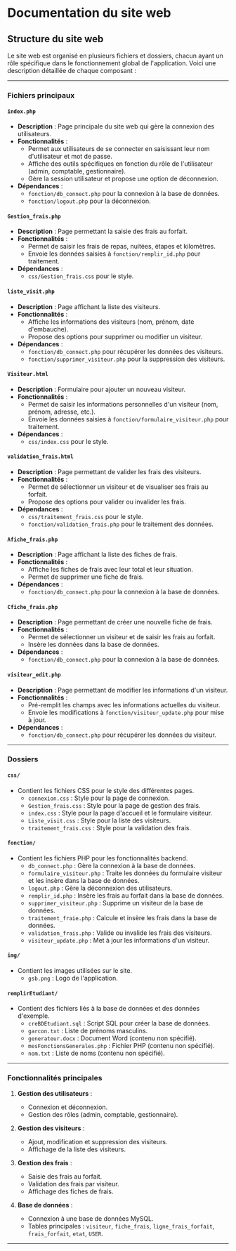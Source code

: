# Documentation du site web

## Structure du site web

Le site web est organisé en plusieurs fichiers et dossiers, chacun ayant un rôle spécifique dans le fonctionnement global de l'application. Voici une description détaillée de chaque composant :

---

### Fichiers principaux

#### `index.php`
- **Description** : Page principale du site web qui gère la connexion des utilisateurs.
- **Fonctionnalités** :
    - Permet aux utilisateurs de se connecter en saisissant leur nom d'utilisateur et mot de passe.
    - Affiche des outils spécifiques en fonction du rôle de l'utilisateur (admin, comptable, gestionnaire).
    - Gère la session utilisateur et propose une option de déconnexion.
- **Dépendances** :
    - `fonction/db_connect.php` pour la connexion à la base de données.
    - `fonction/logout.php` pour la déconnexion.

#### `Gestion_frais.php`
- **Description** : Page permettant la saisie des frais au forfait.
- **Fonctionnalités** :
    - Permet de saisir les frais de repas, nuitées, étapes et kilomètres.
    - Envoie les données saisies à `fonction/remplir_id.php` pour traitement.
- **Dépendances** :
    - `css/Gestion_frais.css` pour le style.

#### `liste_visit.php`
- **Description** : Page affichant la liste des visiteurs.
- **Fonctionnalités** :
    - Affiche les informations des visiteurs (nom, prénom, date d'embauche).
    - Propose des options pour supprimer ou modifier un visiteur.
- **Dépendances** :
    - `fonction/db_connect.php` pour récupérer les données des visiteurs.
    - `fonction/supprimer_visiteur.php` pour la suppression des visiteurs.

#### `Visiteur.html`
- **Description** : Formulaire pour ajouter un nouveau visiteur.
- **Fonctionnalités** :
    - Permet de saisir les informations personnelles d'un visiteur (nom, prénom, adresse, etc.).
    - Envoie les données saisies à `fonction/formulaire_visiteur.php` pour traitement.
- **Dépendances** :
    - `css/index.css` pour le style.

#### `validation_frais.html`
- **Description** : Page permettant de valider les frais des visiteurs.
- **Fonctionnalités** :
    - Permet de sélectionner un visiteur et de visualiser ses frais au forfait.
    - Propose des options pour valider ou invalider les frais.
- **Dépendances** :
    - `css/traitement_frais.css` pour le style.
    - `fonction/validation_frais.php` pour le traitement des données.

#### `Afiche_frais.php`
- **Description** : Page affichant la liste des fiches de frais.
- **Fonctionnalités** :
    - Affiche les fiches de frais avec leur total et leur situation.
    - Permet de supprimer une fiche de frais.
- **Dépendances** :
    - `fonction/db_connect.php` pour la connexion à la base de données.

#### `Cfiche_frais.php`
- **Description** : Page permettant de créer une nouvelle fiche de frais.
- **Fonctionnalités** :
    - Permet de sélectionner un visiteur et de saisir les frais au forfait.
    - Insère les données dans la base de données.
- **Dépendances** :
    - `fonction/db_connect.php` pour la connexion à la base de données.

#### `visiteur_edit.php`
- **Description** : Page permettant de modifier les informations d'un visiteur.
- **Fonctionnalités** :
    - Pré-remplit les champs avec les informations actuelles du visiteur.
    - Envoie les modifications à `fonction/visiteur_update.php` pour mise à jour.
- **Dépendances** :
    - `fonction/db_connect.php` pour récupérer les données du visiteur.

---

### Dossiers

#### `css/`
- Contient les fichiers CSS pour le style des différentes pages.
    - `connexion.css` : Style pour la page de connexion.
    - `Gestion_frais.css` : Style pour la page de gestion des frais.
    - `index.css` : Style pour la page d'accueil et le formulaire visiteur.
    - `Liste_visit.css` : Style pour la liste des visiteurs.
    - `traitement_frais.css` : Style pour la validation des frais.

#### `fonction/`
- Contient les fichiers PHP pour les fonctionnalités backend.
    - `db_connect.php` : Gère la connexion à la base de données.
    - `formulaire_visiteur.php` : Traite les données du formulaire visiteur et les insère dans la base de données.
    - `logout.php` : Gère la déconnexion des utilisateurs.
    - `remplir_id.php` : Insère les frais au forfait dans la base de données.
    - `supprimer_visiteur.php` : Supprime un visiteur de la base de données.
    - `traitement_fraie.php` : Calcule et insère les frais dans la base de données.
    - `validation_frais.php` : Valide ou invalide les frais des visiteurs.
    - `visiteur_update.php` : Met à jour les informations d'un visiteur.

#### `img/`
- Contient les images utilisées sur le site.
    - `gsb.png` : Logo de l'application.

#### `remplirEtudiant/`
- Contient des fichiers liés à la base de données et des données d'exemple.
    - `creBDEtudiant.sql` : Script SQL pour créer la base de données.
    - `garcon.txt` : Liste de prénoms masculins.
    - `generateur.docx` : Document Word (contenu non spécifié).
    - `mesFonctionsGenerales.php` : Fichier PHP (contenu non spécifié).
    - `nom.txt` : Liste de noms (contenu non spécifié).

---

### Fonctionnalités principales

1. **Gestion des utilisateurs** :
     - Connexion et déconnexion.
     - Gestion des rôles (admin, comptable, gestionnaire).

2. **Gestion des visiteurs** :
     - Ajout, modification et suppression des visiteurs.
     - Affichage de la liste des visiteurs.

3. **Gestion des frais** :
     - Saisie des frais au forfait.
     - Validation des frais par visiteur.
     - Affichage des fiches de frais.

4. **Base de données** :
     - Connexion à une base de données MySQL.
     - Tables principales : `visiteur`, `fiche_frais`, `ligne_frais_forfait`, `frais_forfait`, `etat`, `USER`.

---

